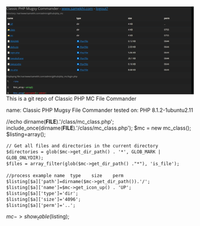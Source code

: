 ![MCClass](https://github.com/ier1990/php_mc/blob/3239d1f898fdfa2c9d1580c02f571d67a3fc9eff/mc_class.png)
This is a git repo of Classic PHP MC File Commander

name: Classic PHP Mugsy File Commander
tested on: PHP 8.1.2-1ubuntu2.11

//echo dirname(__FILE__).'/class/mc_class.php';
include_once(dirname(__FILE__).'/class/mc_class.php');
$mc = new mc_class();
$listing=array();

    // Get all files and directories in the current directory
    $directories = glob($mc->get_dir_path() . '*', GLOB_MARK | GLOB_ONLYDIR);
    $files = array_filter(glob($mc->get_dir_path() ."*"), 'is_file');
    
    //process example name	type	size	perm
    $listing[$a]['path']=dirname($mc->get_dir_path()).'/';
    $listing[$a]['name']=$mc->get_icon_up() . 'UP';
    $listing[$a]['type']='dir';
    $listing[$a]['size']='4096';
    $listing[$a]['perm']='..';

$mc->show_table($listing);


